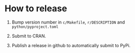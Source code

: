 
How to release
==============

1. Bump version number in `c/Makefile`, `r/DESCRIPTION` and `python/pyproject.toml`


2. Submit to CRAN.

3. Publish a release in github to automatically submit to PyPi.
